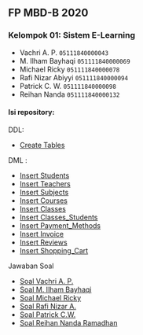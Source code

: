
## FP MBD-B 2020

### Kelompok **01**: Sistem E-Learning

 - Vachri A. P.   `05111840000043`
 - M. Ilham Bayhaqi  `051111840000069`
 - Michael Ricky `051111840000078`
 -  Rafi Nizar Abiyyi `051111840000094`
 - Patrick C. W. `051111840000098`
 - Reihan Nanda `051111840000132`


#### Isi repository:
DDL:

 - [Create Tables](https://github.com/segi3/fp-mbd-20/blob/master/DDL.sql)
 
DML :

 -  [Insert Students](https://github.com/segi3/fp-mbd-20/blob/master/students.sql)
 - [Insert Teachers](https://github.com/segi3/fp-mbd-20/blob/master/teachers.sql)
 - [ Insert Subjects](https://github.com/segi3/fp-mbd-20/blob/master/subjects.sql)
 - [Insert Courses](https://github.com/segi3/fp-mbd-20/blob/master/courses.sql)
 - [Insert Classes](https://github.com/segi3/fp-mbd-20/blob/master/classes.sql)
 - [Insert Classes_Students](https://github.com/segi3/fp-mbd-20/blob/master/classes_students.sql)
 - [Insert Payment_Methods](https://github.com/segi3/fp-mbd-20/blob/master/payment_methods.sql)
 - [Insert Invoice](https://github.com/segi3/fp-mbd-20/blob/master/invoice.sql)
 - [ Insert Reviews](https://github.com/segi3/fp-mbd-20/blob/master/reviews.sql)
 - [Insert Shopping_Cart](https://github.com/segi3/fp-mbd-20/blob/master/shopping%20carts.sql)
 
 Jawaban Soal
 

 - [Soal Vachri A. P.](https://github.com/segi3/fp-mbd-20/blob/master/soal/soal_vachri_attala_05111840000043.sql)
 - [Soal M. Ilham Bayhaqi](https://github.com/segi3/fp-mbd-20/blob/master/soal/Soal_M_Ilham_Bayhaqi_05111840000069.sql)
 - [Soal Michael Ricky](https://github.com/segi3/fp-mbd-20/blob/master/soal/Soal_Michael_Ricky_05111840000078.sql)
 - [Soal Rafi Nizar A.](https://github.com/segi3/fp-mbd-20/blob/master/soal/soal_rafi_nizar_05111840000094.sql)
 - [Soal Patrick C.W.](https://github.com/segi3/fp-mbd-20/blob/master/soal/Soal_Patrick_Cipta_Winata_05111840000098.sql)
 - [Soal Reihan Nanda Ramadhan](https://github.com/segi3/fp-mbd-20/blob/master/soal/Reihan_Nanda_Ramadhan_05111840000132.sql)

